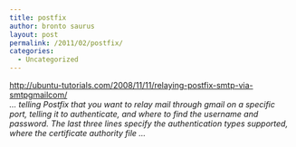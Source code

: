 ```yaml
---
title: postfix
author: bronto saurus
layout: post
permalink: /2011/02/postfix/
categories:
  - Uncategorized
---
```

<http://ubuntu-tutorials.com/2008/11/11/relaying-postfix-smtp-via-smtpgmailcom/>  
*&#8230; telling Postfix that you want to relay mail through gmail on a specific port, telling it to authenticate, and where to find the username and password. The last three lines specify the authentication types supported, where the certificate authority file &#8230;*